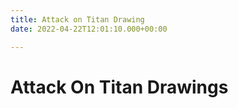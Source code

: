```yaml
---
title: Attack on Titan Drawing
date: 2022-04-22T12:01:10.000+00:00

---
```

# Attack On Titan Drawings